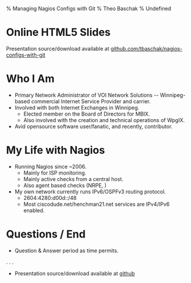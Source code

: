 % Managing Nagios Configs with Git
% Theo Baschak
% Undefined


# Online HTML5 Slides

Presentation source/download available at [github.com/tbaschak/nagios-configs-with-git](https://github.com/tbaschak/nagios-configs-with-git)

# Who I Am

*	Primary Network Administrator of VOI Network Solutions -- Winnipeg-based commercial Internet Service Provider and carrier.
*	Involved with both Internet Exchanges in Winnipeg.
	*	Elected member on the Board of Directors for MBIX.
	*	Also involved with the creation and technical operations of WpgIX.
*	Avid opensource software user/fanatic, and recently, contributor.

# My Life with Nagios

*	Running Nagios since ~2006.
	*	Mainly for ISP monitoring.
	*	Mainly active checks from a central host.
	*	Also agent based checks (NRPE, )
*	My own network currently runs IPv6/OSPFv3 routing protocol.
	*	2604:4280:d00d::/48
	*	Most ciscodude.net/henchman21.net services are IPv4/IPv6 enabled.



# Questions / End

*	Question & Answer period as time permits.

. . .

*	Presentation source/download available at [github](https://github.com/tbaschak/nagios-configs-with-git)
